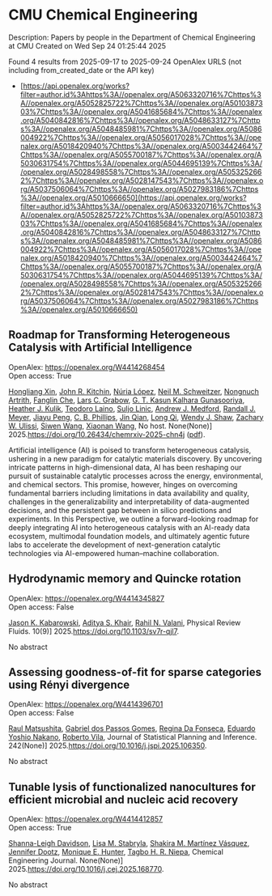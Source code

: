 # CMU Chemical Engineering
Description: Papers by people in the Department of Chemical Engineering at CMU
Created on Wed Sep 24 01:25:44 2025

Found 4 results from 2025-09-17 to 2025-09-24
OpenAlex URLS (not including from_created_date or the API key)
- [https://api.openalex.org/works?filter=author.id%3Ahttps%3A//openalex.org/A5063320716%7Chttps%3A//openalex.org/A5052825722%7Chttps%3A//openalex.org/A5010387303%7Chttps%3A//openalex.org/A5041685684%7Chttps%3A//openalex.org/A5040842816%7Chttps%3A//openalex.org/A5048633127%7Chttps%3A//openalex.org/A5048485981%7Chttps%3A//openalex.org/A5086004922%7Chttps%3A//openalex.org/A5056017028%7Chttps%3A//openalex.org/A5018420940%7Chttps%3A//openalex.org/A5003442464%7Chttps%3A//openalex.org/A5055700187%7Chttps%3A//openalex.org/A5030631754%7Chttps%3A//openalex.org/A5044695139%7Chttps%3A//openalex.org/A5028498558%7Chttps%3A//openalex.org/A5053252662%7Chttps%3A//openalex.org/A5028147543%7Chttps%3A//openalex.org/A5037506064%7Chttps%3A//openalex.org/A5027983186%7Chttps%3A//openalex.org/A5010666650](https://api.openalex.org/works?filter=author.id%3Ahttps%3A//openalex.org/A5063320716%7Chttps%3A//openalex.org/A5052825722%7Chttps%3A//openalex.org/A5010387303%7Chttps%3A//openalex.org/A5041685684%7Chttps%3A//openalex.org/A5040842816%7Chttps%3A//openalex.org/A5048633127%7Chttps%3A//openalex.org/A5048485981%7Chttps%3A//openalex.org/A5086004922%7Chttps%3A//openalex.org/A5056017028%7Chttps%3A//openalex.org/A5018420940%7Chttps%3A//openalex.org/A5003442464%7Chttps%3A//openalex.org/A5055700187%7Chttps%3A//openalex.org/A5030631754%7Chttps%3A//openalex.org/A5044695139%7Chttps%3A//openalex.org/A5028498558%7Chttps%3A//openalex.org/A5053252662%7Chttps%3A//openalex.org/A5028147543%7Chttps%3A//openalex.org/A5037506064%7Chttps%3A//openalex.org/A5027983186%7Chttps%3A//openalex.org/A5010666650)

## Roadmap for Transforming Heterogeneous Catalysis with Artificial Intelligence   

OpenAlex: https://openalex.org/W4414268454    
Open access: True
    
[Hongliang Xin](https://openalex.org/A5040429065), [John R. Kitchin](https://openalex.org/A5003442464), [Núria López](https://openalex.org/A5100605805), [Neil M. Schweitzer](https://openalex.org/A5072548261), [Nongnuch Artrith](https://openalex.org/A5040792944), [Fanglin Che](https://openalex.org/A5072657571), [Lars C. Grabow](https://openalex.org/A5029991019), [G. T. Kasun Kalhara Gunasooriya](https://openalex.org/A5045374317), [Heather J. Kulik](https://openalex.org/A5050671822), [Teodoro Laino](https://openalex.org/A5080069398), [Suljo Linic](https://openalex.org/A5001250764), [Andrew J. Medford](https://openalex.org/A5036197373), [Randall J. Meyer](https://openalex.org/A5053714805), [Jiayu Peng](https://openalex.org/A5042383151), [C. B. Phillips](https://openalex.org/A5034006002), [Jin Qian](https://openalex.org/A5062660977), [Long Qi](https://openalex.org/A5003474048), [Wendy J. Shaw](https://openalex.org/A5034580690), [Zachary W. Ulissi](https://openalex.org/A5024574386), [Siwen Wang](https://openalex.org/A5053709885), [Xiaonan Wang](https://openalex.org/A5115593809), No host. None(None)] 2025.https://doi.org/10.26434/chemrxiv-2025-chn4j ([pdf](https://chemrxiv.org/engage/api-gateway/chemrxiv/assets/orp/resource/item/68bda931728bf9025eea9b2c/original/roadmap-for-transforming-heterogeneous-catalysis-with-artificial-intelligence.pdf)).
    
Artificial intelligence (AI) is poised to transform heterogeneous catalysis, ushering in a new paradigm for catalytic materials discovery. By uncovering intricate patterns in high-dimensional data, AI has been reshaping our pursuit of sustainable catalytic processes across the energy, environmental, and chemical sectors. This promise, however, hinges on overcoming fundamental barriers including limitations in data availability and quality, challenges in the generalizability and interpretability of data-augmented decisions, and the persistent gap between in silico predictions and experiments. In this Perspective, we outline a forward-looking roadmap for deeply integrating AI into heterogeneous catalysis with an AI-ready data ecosystem, multimodal foundation models, and ultimately agentic future labs to accelerate the development of next-generation catalytic technologies via AI-empowered human–machine collaboration.    

    

## Hydrodynamic memory and Quincke rotation   

OpenAlex: https://openalex.org/W4414345827    
Open access: False
    
[Jason K. Kabarowski](https://openalex.org/A5074718951), [Aditya S. Khair](https://openalex.org/A5018420940), [Rahil N. Valani](https://openalex.org/A5016646934), Physical Review Fluids. 10(9)] 2025.https://doi.org/10.1103/sv7r-qjl7.
    
No abstract    

    

## Assessing goodness-of-fit for sparse categories using Rényi divergence   

OpenAlex: https://openalex.org/W4414396701    
Open access: False
    
[Raul Matsushita](https://openalex.org/A5058633744), [Gabriel dos Passos Gomes](https://openalex.org/A5048633127), [Regina Da Fonseca](https://openalex.org/A5090000996), [Eduardo Yoshio Nakano](https://openalex.org/A5056660449), [Roberto Vila](https://openalex.org/A5082494780), Journal of Statistical Planning and Inference. 242(None)] 2025.https://doi.org/10.1016/j.jspi.2025.106350.
    
No abstract    

    

## Tunable lysis of functionalized nanocultures for efficient microbial and nucleic acid recovery   

OpenAlex: https://openalex.org/W4414412857    
Open access: True
    
[Shanna-Leigh Davidson](https://openalex.org/A5040749266), [Lisa M. Stabryla](https://openalex.org/A5061236168), [Shakira M. Martínez Vásquez](https://openalex.org/A5119697405), [Jennifer Dootz](https://openalex.org/A5085766514), [Monique E. Hunter](https://openalex.org/A5081217258), [Tagbo H. R. Niepa](https://openalex.org/A5044695139), Chemical Engineering Journal. None(None)] 2025.https://doi.org/10.1016/j.cej.2025.168770.
    
No abstract    

    
